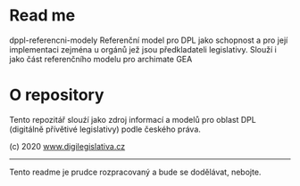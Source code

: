 # Read me

dppl-referencni-modely
Referenční model pro DPL jako schopnost a pro její implementaci zejména u orgánů jež jsou předkladateli legislativy. Slouží i jako část referenčního modelu pro archimate GEA


# O repository

Tento repozitář slouźí jako zdroj informací a modelů pro oblast DPL (digitálně přívětivé legislativy) podle českého práva.

(c) 2020 www.digilegislativa.cz 

----------

Tento readme je prudce rozpracovaný a bude se dodělávat, nebojte.
